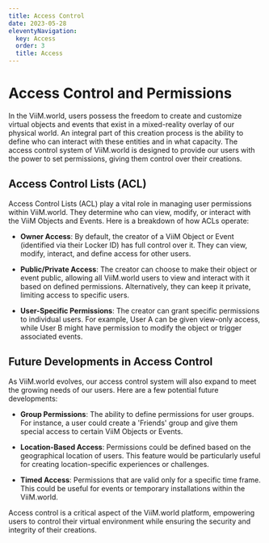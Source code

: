 ```yaml
---
title: Access Control
date: 2023-05-28
eleventyNavigation:
  key: Access 
  order: 3
  title: Access
---
```


# Access Control and Permissions

In the ViiM.world, users possess the freedom to create and customize virtual objects and events that exist in a mixed-reality overlay of our physical world. An integral part of this creation process is the ability to define who can interact with these entities and in what capacity. The access control system of ViiM.world is designed to provide our users with the power to set permissions, giving them control over their creations.

## Access Control Lists (ACL)

Access Control Lists (ACL) play a vital role in managing user permissions within ViiM.world. They determine who can view, modify, or interact with the ViiM Objects and Events. Here is a breakdown of how ACLs operate:

- **Owner Access**: By default, the creator of a ViiM Object or Event (identified via their Locker ID) has full control over it. They can view, modify, interact, and define access for other users.
  
- **Public/Private Access**: The creator can choose to make their object or event public, allowing all ViiM.world users to view and interact with it based on defined permissions. Alternatively, they can keep it private, limiting access to specific users.
  
- **User-Specific Permissions**: The creator can grant specific permissions to individual users. For example, User A can be given view-only access, while User B might have permission to modify the object or trigger associated events.

## Future Developments in Access Control

As ViiM.world evolves, our access control system will also expand to meet the growing needs of our users. Here are a few potential future developments:

- **Group Permissions**: The ability to define permissions for user groups. For instance, a user could create a 'Friends' group and give them special access to certain ViiM Objects or Events.

- **Location-Based Access**: Permissions could be defined based on the geographical location of users. This feature would be particularly useful for creating location-specific experiences or challenges.

- **Timed Access**: Permissions that are valid only for a specific time frame. This could be useful for events or temporary installations within the ViiM.world.

Access control is a critical aspect of the ViiM.world platform, empowering users to control their virtual environment while ensuring the security and integrity of their creations.
